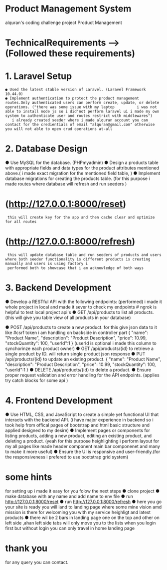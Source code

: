 # Product Management System
  alquran's coding challenge project Product Management
# TechnicalRequirements --> (Followed these requirements)
# 1. Laravel Setup
    ● Used the latest stable version of Laravel. (Laravel Framework 10.44.0) 
    ● Implement authentication to protect the product management routes.Only authenticated users can perform create, update, or delete operations. ("there was some issue with my laptop          i was not able to install node js so i did'not perform laravel ui i made my own system to authenticate user and routes restrict with middlewares")
       i already created seeder where i made alquran account you can contact for the credientials of email "alquran@gmail.com" otherwise you will not able to open crud operations at-all 
   
# 2. Database Design
   ● Use MySQL for the database. (PHPmyadmin)
   ● Design a products table with appropriate fields and data types for the product attributes mentioned above.( i made exact migration for the mentioned field table, )
   ● Implement database migrations  for creating the products table. (for this purpose i made routes where database will refresh and run seeders  )
   # (http://127.0.0.1:8000/reset)  
     this will create key for the app and then cache clear and optimize for all routes 
   # (http://127.0.0.1:8000/refresh)
     this will update database table and run seeders of products and users where both seeder functionality is different products is creating manually and users is using factory i         
     performed both to showcase that i am acknowledge of both ways
   
# 3. Backend Development
   ● Develop a RESTful API with the following endpoints: (performed)
     i made it whole project in local and made it sever to check my endpoints 
     # ngrok is helpful to test local project api's 
   ● GET /api/products to list all products. (this will give you table view of all products in your database)
   
   ● POST /api/products to create a new product.
     for this give json data to it like 
     #csrf token i am handling on backside in controller part
     {
      "name": "Product Name",
      "description": "Product Description",
      "price": 10.99,
      "stockQuantity": 100,
      "userId":1
      } (userId is optional i made this column to synchorinze each product owner)
   ● GET /api/products/{id}    to retrieve a single product by ID.
     will return single product json response 
   ● PUT /api/products/{id} to update an existing product.
     {
        "name": "Product Name",
        "description": "Product Description",
        "price": 10.99,
        "stockQuantity": 100,
        "userId":1
      } 
   ● DELETE /api/products/{id} to delete a product. 
   ● Ensure proper request validation and error handling for the API endpoints. (applies try catch blocks for some api )
# 4. Frontend Development
   ● Use HTML, CSS, and JavaScript to create a simple yet functional UI that interacts with the backend API. (i have major experience in backend so i took help from offical pages of           bootstrap and html basic structure and applied designed to my desire)
   ● Implement pages or components for listing products, adding a new product, editing an existing product, and deleting a product. (yeah for this purpose heighlighting i perform layout 
     for my all pages like made header component main bar componenet and many to make it more useful)
   ● Ensure the UI is responsive and user-friendly.(for the responsiveness i prefered to use bootstrap grid system)

# some hints 
   for setting up i made it easy for you  folow the next steps
    ●  clone project
    ●  make database with any name and add name to env file 
    ●  run http://127.0.0.1:8000/reset 
    ●  run http://127.0.0.1:8000/refresh
    ●  here you go your site is ready you will land to landing page where some mine vision amd mission is there for welcoming you with my service heighligt and latest products 
    ●  there wil be 2 bars in landing page one on the top and other on left side ,ahan left side tabs will only move you to the lists when you login first but without login you can only         travel in home landing page 
# thank you
  for any query you can contact.
    
     
 
